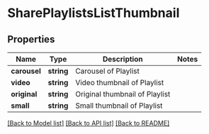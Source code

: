 # SharePlaylistsListThumbnail

## Properties
Name | Type | Description | Notes
------------ | ------------- | ------------- | -------------
**carousel** | **string** | Carousel of Playlist | 
**video** | **string** | Video thumbnail of Playlist | 
**original** | **string** | Original thumbnail of Playlist | 
**small** | **string** | Small thumbnail of Playlist | 

[[Back to Model list]](../README.md#documentation-for-models) [[Back to API list]](../README.md#documentation-for-api-endpoints) [[Back to README]](../README.md)


